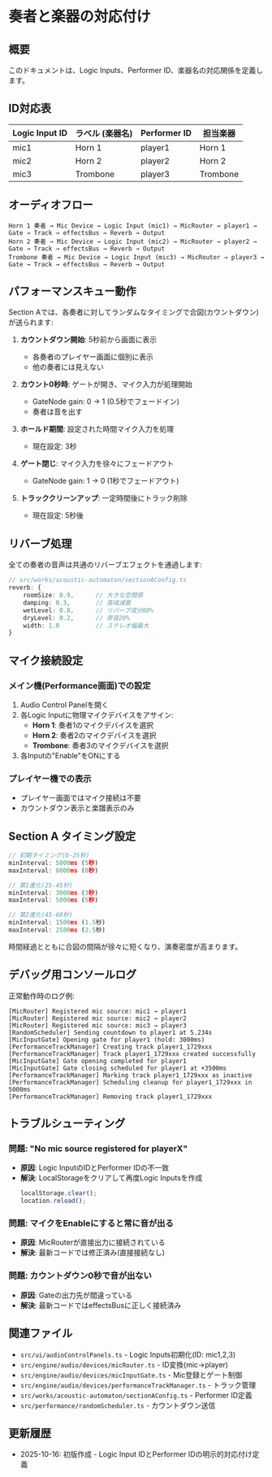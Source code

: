 # 奏者と楽器の対応付け

## 概要
このドキュメントは、Logic Inputs、Performer ID、楽器名の対応関係を定義します。

## ID対応表

| Logic Input ID | ラベル (楽器名) | Performer ID | 担当楽器 |
|---------------|---------------|--------------|---------|
| mic1          | Horn 1        | player1      | Horn 1  |
| mic2          | Horn 2        | player2      | Horn 2  |
| mic3          | Trombone      | player3      | Trombone|

## オーディオフロー

```
Horn 1 奏者 → Mic Device → Logic Input (mic1) → MicRouter → player1 → Gate → Track → effectsBus → Reverb → Output
Horn 2 奏者 → Mic Device → Logic Input (mic2) → MicRouter → player2 → Gate → Track → effectsBus → Reverb → Output
Trombone 奏者 → Mic Device → Logic Input (mic3) → MicRouter → player3 → Gate → Track → effectsBus → Reverb → Output
```

## パフォーマンスキュー動作

Section Aでは、各奏者に対してランダムなタイミングで合図(カウントダウン)が送られます:

1. **カウントダウン開始**: 5秒前から画面に表示
   - 各奏者のプレイヤー画面に個別に表示
   - 他の奏者には見えない

2. **カウント0秒時**: ゲートが開き、マイク入力が処理開始
   - GateNode gain: 0 → 1 (0.5秒でフェードイン)
   - 奏者は音を出す

3. **ホールド期間**: 設定された時間マイク入力を処理
   - 現在設定: 3秒

4. **ゲート閉じ**: マイク入力を徐々にフェードアウト
   - GateNode gain: 1 → 0 (1秒でフェードアウト)

5. **トラッククリーンアップ**: 一定時間後にトラック削除
   - 現在設定: 5秒後

## リバーブ処理

全ての奏者の音声は共通のリバーブエフェクトを通過します:

```typescript
// src/works/acoustic-automaton/sectionAConfig.ts
reverb: {
    roomSize: 0.9,      // 大きな空間感
    damping: 0.3,       // 高域減衰
    wetLevel: 0.8,      // リバーブ成分80%
    dryLevel: 0.2,      // 原音20%
    width: 1.0          // ステレオ幅最大
}
```

## マイク接続設定

### メイン機(Performance画面)での設定
1. Audio Control Panelを開く
2. 各Logic Inputに物理マイクデバイスをアサイン:
   - **Horn 1**: 奏者1のマイクデバイスを選択
   - **Horn 2**: 奏者2のマイクデバイスを選択
   - **Trombone**: 奏者3のマイクデバイスを選択
3. 各Inputの"Enable"をONにする

### プレイヤー機での表示
- プレイヤー画面ではマイク接続は不要
- カウントダウン表示と楽譜表示のみ

## Section A タイミング設定

```typescript
// 初期タイミング(0-25秒)
minInterval: 5000ms (5秒)
maxInterval: 8000ms (8秒)

// 第1進化(25-45秒)
minInterval: 3000ms (3秒)
maxInterval: 5000ms (5秒)

// 第2進化(45-60秒)
minInterval: 1500ms (1.5秒)
maxInterval: 2500ms (2.5秒)
```

時間経過とともに合図の間隔が徐々に短くなり、演奏密度が高まります。

## デバッグ用コンソールログ

正常動作時のログ例:

```
[MicRouter] Registered mic source: mic1 → player1
[MicRouter] Registered mic source: mic2 → player2
[MicRouter] Registered mic source: mic3 → player3
[RandomScheduler] Sending countdown to player1 at 5.234s
[MicInputGate] Opening gate for player1 (hold: 3000ms)
[PerformanceTrackManager] Creating track player1_1729xxx
[PerformanceTrackManager] Track player1_1729xxx created successfully
[MicInputGate] Gate opening completed for player1
[MicInputGate] Gate closing scheduled for player1 at +3500ms
[PerformanceTrackManager] Marking track player1_1729xxx as inactive
[PerformanceTrackManager] Scheduling cleanup for player1_1729xxx in 5000ms
[PerformanceTrackManager] Removing track player1_1729xxx
```

## トラブルシューティング

### 問題: "No mic source registered for playerX"
- **原因**: Logic InputのIDとPerformer IDの不一致
- **解決**: LocalStorageをクリアして再度Logic Inputsを作成
  ```javascript
  localStorage.clear();
  location.reload();
  ```

### 問題: マイクをEnableにすると常に音が出る
- **原因**: MicRouterが直接出力に接続されている
- **解決**: 最新コードでは修正済み(直接接続なし)

### 問題: カウントダウン0秒で音が出ない
- **原因**: Gateの出力先が間違っている
- **解決**: 最新コードではeffectsBusに正しく接続済み

## 関連ファイル

- `src/ui/audioControlPanels.ts` - Logic Inputs初期化(ID: mic1,2,3)
- `src/engine/audio/devices/micRouter.ts` - ID変換(mic→player)
- `src/engine/audio/devices/micInputGate.ts` - Mic登録とゲート制御
- `src/engine/audio/devices/performanceTrackManager.ts` - トラック管理
- `src/works/acoustic-automaton/sectionAConfig.ts` - Performer ID定義
- `src/performance/randomScheduler.ts` - カウントダウン送信

## 更新履歴

- 2025-10-16: 初版作成 - Logic Input IDとPerformer IDの明示的対応付け定義
